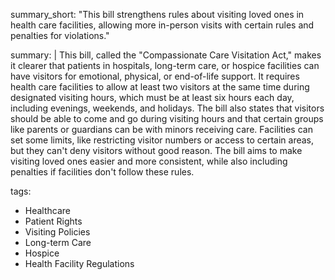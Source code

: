 summary_short: "This bill strengthens rules about visiting loved ones in health care facilities, allowing more in-person visits with certain rules and penalties for violations."

summary: |
  This bill, called the "Compassionate Care Visitation Act," makes it clearer that patients in hospitals, long-term care, or hospice facilities can have visitors for emotional, physical, or end-of-life support. It requires health care facilities to allow at least two visitors at the same time during designated visiting hours, which must be at least six hours each day, including evenings, weekends, and holidays. The bill also states that visitors should be able to come and go during visiting hours and that certain groups like parents or guardians can be with minors receiving care. Facilities can set some limits, like restricting visitor numbers or access to certain areas, but they can't deny visitors without good reason. The bill aims to make visiting loved ones easier and more consistent, while also including penalties if facilities don't follow these rules.

tags:
  - Healthcare
  - Patient Rights
  - Visiting Policies
  - Long-term Care
  - Hospice
  - Health Facility Regulations
